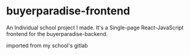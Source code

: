 # buyerparadise-frontend
An Individual school project I made. It's a Single-page React-JavaScript frontend for the buyerparadise-backend.

imported from my school's gitlab
